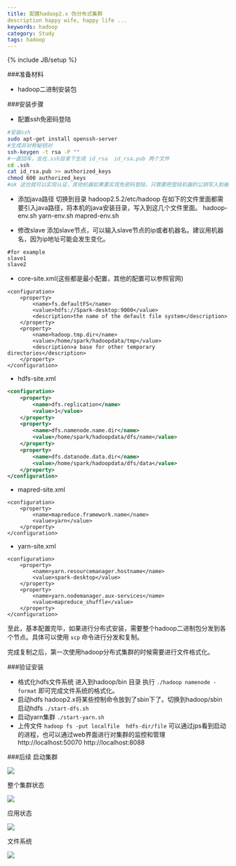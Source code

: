 ```yaml
---
title: 配置hadoop2.x 伪分布式集群
description happy wife, happy life ...
keywords: hadoop
category: Study
tags: hadoop
---
```



{% include JB/setup %}

###准备材料
- hadoop二进制安装包

###安装步骤
- 配置ssh免密码登陆
```bash
#安装ssh
sudo apt-get install openssh-server
#生成非对称秘钥对
ssh-keygen -t rsa -P ""
#一直回车，会在.ssh目录下生成 id_rsa  id_rsa.pub 两个文件
cd .ssh
cat id_rsa.pub >> authorized_keys
chmod 600 authorized_keys
#ok 这也就可以实现认证，其他机器如果要实现免密码登陆，只需要把登陆机器的公钥写入到被登陆机器的授权文件 authorized_keys 里面即可。
```

- 添加java路径
切换到目录 hadoop2.5.2/etc/hadoop
在如下的文件里面都需要引入java路径，将本机的java安装目录，写入到这几个文件里面。
hadoop-env.sh   yarn-env.sh  mapred-env.sh 

- 修改slave
添加slave节点，可以输入slave节点的ip或者机器名。建议用机器名，因为ip地址可能会发生变化。
```
#for example
slave1
slave2
```

- core-site.xml(这些都是最小配置，其他的配置可以参照官网)
```
<configuration>
	<property>
		<name>fs.defaultFS</name>
		<value>hdfs://Spark-desktop:9000</value>
		<description>the name of the default file system</description>
	</property>
	<property>
		<name>hadoop.tmp.dir</name>
		<value>/home/spark/hadoopdata/tmp</value>
		<description>a base for other temporary directories</description>
	</property>
</configuration>
```

- hdfs-site.xml
```xml
<configuration>
	<property>
		<name>dfs.replication</name>
		<value>1</value>
	</property>
	<property>
		<name>dfs.namenode.name.dir</name>
		<value>/home/spark/hadoopdata/dfs/name</value>
	</property>
	<property>
		<name>dfs.datanode.data.dir</name>
		<value>/home/spark/hadoopdata/dfs/data</value>
	</property>
</configuration>
```

- mapred-site.xml
```
<configuration>
	<property>
		<name>mapreduce.framework.name</name>
		<value>yarn</value>
	</property>
</configuration>
```

- yarn-site.xml
```
<configuration>
	<property>
		<name>yarn.resourcemanager.hostname</name>
		<value>spark-desktop</value>
	</property>
	<property>
		<name>yarn.nodemanager.aux-services</name>
		<value>mapreduce_shuffle</value>
	</property>
</configuration>
```

至此，基本配置完毕，如果进行分布式安装，需要整个hadoop二进制包分发到各个节点。具体可以使用
`scp` 命令进行分发和复制。

完成复制之后，第一次使用hadoop分布式集群的时候需要进行文件格式化。

###验证安装
- 格式化hdfs文件系统
进入到hadoop/bin 目录  执行 `./hadoop namenode -format` 即可完成文件系统的格式化。
- 启动hdfs
hadoop2.x将某些控制命令放到了sbin下了。切换到hadoop/sbin 启动hdfs
`./start-dfs.sh`
- 启动yarn集群 `./start-yarn.sh`
- 上传文件 `hadoop fs -put localfile  hdfs-dir/file`
可以通过jps看到启动的进程，也可以通过web界面进行对集群的监控和管理
http://localhost:50070
http://localhost:8088

###后续
启动集群


![](http://needpp.qiniudn.com/2014/12/28/b2186522-8e61-11e4-a385-f23c9156bf7b.png)


整个集群状态

![](http://needpp.qiniudn.com/2014/12/28/b1221ad2-8e61-11e4-a385-f23c9156bf7b.png)


应用状态

![](http://needpp.qiniudn.com/2014/12/28/afc3cca8-8e61-11e4-a385-f23c9156bf7b.png)


文件系统


![](http://needpp.qiniudn.com/2014/12/28/b0c805a6-8e61-11e4-a385-f23c9156bf7b.png)



